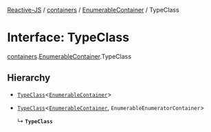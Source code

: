 [Reactive-JS](../README.md) / [containers](../modules/containers.md) / [EnumerableContainer](../modules/containers.EnumerableContainer.md) / TypeClass

# Interface: TypeClass

[containers](../modules/containers.md).[EnumerableContainer](../modules/containers.EnumerableContainer.md).TypeClass

## Hierarchy

- [`TypeClass`](containers.EnumerableObservableContainers.TypeClass.md)<[`EnumerableContainer`](containers.EnumerableContainer-1.md)\>

- [`TypeClass`](containers.EnumerableContainers.TypeClass.md)<[`EnumerableContainer`](containers.EnumerableContainer-1.md), `EnumerableEnumeratorContainer`\>

  ↳ **`TypeClass`**
